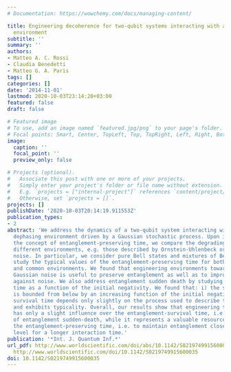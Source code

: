 ```yaml
---
# Documentation: https://wowchemy.com/docs/managing-content/

title: Engineering decoherence for two-qubit systems interacting with a classical
  environment
subtitle: ''
summary: ''
authors:
- Matteo A. C. Rossi
- Claudia Benedetti
- Matteo G. A. Paris
tags: []
categories: []
date: '2014-11-01'
lastmod: 2020-10-03T23:14:20+03:00
featured: false
draft: false

# Featured image
# To use, add an image named `featured.jpg/png` to your page's folder.
# Focal points: Smart, Center, TopLeft, Top, TopRight, Left, Right, BottomLeft, Bottom, BottomRight.
image:
  caption: ''
  focal_point: ''
  preview_only: false

# Projects (optional).
#   Associate this post with one or more of your projects.
#   Simply enter your project's folder or file name without extension.
#   E.g. `projects = ["internal-project"]` references `content/project/deep-learning/index.md`.
#   Otherwise, set `projects = []`.
projects: []
publishDate: '2020-10-03T20:14:19.911553Z'
publication_types:
- 2
abstract: 'We address the dynamics of a two-qubit system interacting with a classical
  dephasing environment driven by a Gaussian stochastic process. Upon introducing
  the concept of entanglement-preserving time, we compare the degrading effects of
  different environments, e.g. those described by Ornstein-Uhlenbeck or fractional
  noise. In particular, we consider pure Bell states and mixtures of Bell states and
  study the typical values of the entanglement-preserving time for both independent
  and common environments. We found that engineering environments towards fractional
  Gaussian noise is useful to preserve entanglement as well as to improve its robustness
  against noise. We also address entanglement sudden death by studying the entanglement-survival
  time as a function of the initial negativity. We found that: i) the survival time
  is bounded from below by an increasing function of the initial negativity, ii) the
  survival time depends only slightly on the process used to describe the environment
  and exhibits typicality. Overall, our results show that engineering the environment
  has only a slight influence over the entanglement-survival time, i.e. the occurence
  of entanglement sudden-death, while it represents a valuable resource to increase
  the entanglement-preserving time, i.e. to maintain entanglement closer to the initial
  level for a longer interaction time.'
publication: '*Int. J. Quantum Inf.*'
url_pdf: http://www.worldscientific.com/doi/abs/10.1142/S0219749915600035 http://arxiv.org/abs/1408.3010
  http://www.worldscientific.com/doi/10.1142/S0219749915600035
doi: 10.1142/S0219749915600035
---
```

